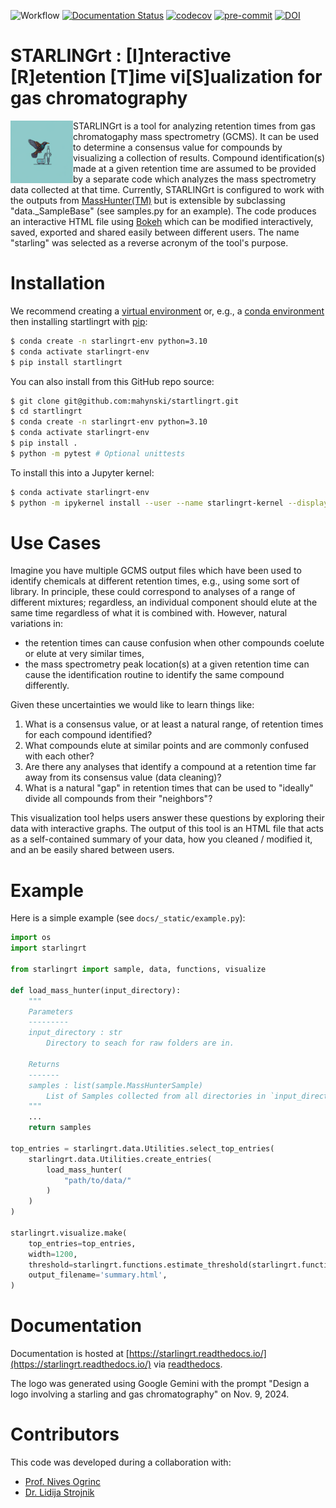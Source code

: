 ![Workflow](https://github.com/mahynski/starlingrt/actions/workflows/python-app.yml/badge.svg?branch=main)
[![Documentation Status](https://readthedocs.org/projects/starlingrt/badge/?version=latest)](https://starlingrt.readthedocs.io/en/latest/?badge=latest)
[![codecov](https://codecov.io/gh/mahynski/starlingrt/graph/badge.svg?token=7EILPHJ40F)](https://codecov.io/gh/mahynski/starlingrt)
[![pre-commit](https://img.shields.io/badge/pre--commit-enabled-brightgreen?logo=pre-commit&logoColor=white)](https://github.com/pre-commit/pre-commit)
[![DOI](https://zenodo.org/badge/331207062.svg)](https://zenodo.org/badge/latestdoi/331207062)
<!--[![DOI](https://zenodo.org/badge/{github_id}.svg)](https://zenodo.org/badge/latestdoi/{github_id})-->

STARLINGrt : [I]nteractive [R]etention [T]ime vi[S]ualization for gas chromatography
===

<img src="docs/_static/logo.png" height="100" align="left" />

STARLINGrt is a tool for analyzing retention times from gas chromatogaphy mass spectrometry (GCMS).  It can be used to determine a consensus value for compounds by visualizing a collection of results.  Compound identification(s) made at a given retention time are assumed to be provided by a separate code which analyzes the mass spectrometry data collected at that time.  Currently, STARLINGrt is configured to work with the outputs from [MassHunter(TM)](https://www.agilent.com/en/product/software-informatics/mass-spectrometry-software) but is extensible by subclassing "data._SampleBase" (see samples.py for an example).  The code produces an interactive HTML file using [Bokeh](https://bokeh.org/) which can be modified interactively, saved, exported and shared easily between different users.  The name "starling" was selected as a reverse acronym of the tool's purpose.

Installation
===

We recommend creating a [virtual environment](https://docs.python.org/3/library/venv.html) or, e.g., a [conda environment](https://docs.conda.io/projects/conda/en/latest/user-guide/tasks/manage-environments.html) then installing startlingrt with [pip](https://pip.pypa.io/en/stable/):

~~~bash
$ conda create -n starlingrt-env python=3.10
$ conda activate starlingrt-env
$ pip install startlingrt
~~~

You can also install from this GitHub repo source:

~~~bash
$ git clone git@github.com:mahynski/startlingrt.git
$ cd startlingrt
$ conda create -n starlingrt-env python=3.10
$ conda activate starlingrt-env
$ pip install .
$ python -m pytest # Optional unittests
~~~

To install this into a Jupyter kernel:

~~~bash
$ conda activate starlingrt-env
$ python -m ipykernel install --user --name starlingrt-kernel --display-name "starlingrt-kernel"
~~~

Use Cases
===

Imagine you have multiple GCMS output files which have been used to identify chemicals at different retention times, e.g., using some sort of library. 
In principle, these could correspond to analyses of a range of different mixtures; regardless, an individual component should elute at the same time regardless of what it is combined with. However, natural variations in:

* the retention times can cause confusion when other compounds coelute or elute at very similar times,
* the mass spectrometry peak location(s) at a given retention time can cause the identification routine to identify the same compound differently.

Given these uncertainties we would like to learn things like:

1. What is a consensus value, or at least a natural range, of retention times for each compound identified?
2. What compounds elute at similar points and are commonly confused with each other?
3. Are there any analyses that identify a compound at a retention time far away from its consensus value (data cleaning)?
4. What is a natural "gap" in retention times that can be used to "ideally" divide all compounds from their "neighbors"?

This visualization tool helps users answer these questions by exploring their data with interactive graphs. The output of this tool is an HTML file that acts as a self-contained summary of your data, how you cleaned / modified it, and an be easily shared between users.

Example
===

Here is a simple example (see `docs/_static/example.py`):

~~~python
import os
import starlingrt

from starlingrt import sample, data, functions, visualize

def load_mass_hunter(input_directory):
    """
    Parameters   
    ---------
    input_directory : str
        Directory to seach for raw folders are in.

    Returns
    -------
    samples : list(sample.MassHunterSample)
        List of Samples collected from all directories in `input_directory`.
    """
    ...
    return samples

top_entries = starlingrt.data.Utilities.select_top_entries(
    starlingrt.data.Utilities.create_entries(
        load_mass_hunter(
            "path/to/data/"
        )
    )
)

starlingrt.visualize.make(
    top_entries=top_entries, 
    width=1200,
    threshold=starlingrt.functions.estimate_threshold(starlingrt.functions.get_dataframe(top_entries)[0]),
    output_filename='summary.html',
)
~~~

Documentation
===

Documentation is hosted at [https://starlingrt.readthedocs.io/](https://starlingrt.readthedocs.io/) via [readthedocs](https://about.readthedocs.com/).

The logo was generated using Google Gemini with the prompt "Design a logo involving a starling and gas chromatography" on Nov. 9, 2024.

Contributors
===

This code was developed during a collaboration with:

* [Prof. Nives Ogrinc](https://orcid.org/0000-0002-0773-0095)
* [Dr. Lidija Strojnik](https://orcid.org/0000-0003-1898-9147)
